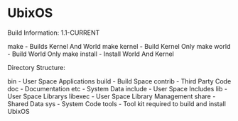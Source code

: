 UbixOS
===============
Build Information: 1.1-CURRENT

make          - Builds Kernel And World
make kernel   - Build Kernel Only
make world    - Build World Only
make install  - Install World And Kernel


Directory Structure:

  bin         - User Space Applications
  build       - Build Space
  contrib     - Third Party Code
  doc         - Documentation
  etc         - System Data
  include     - User Space Includes
  lib         - User Space Librarys
  libexec     - User Space Library Management
  share       - Shared Data
  sys         - System Code
  tools       - Tool kit required to build and install UbixOS
